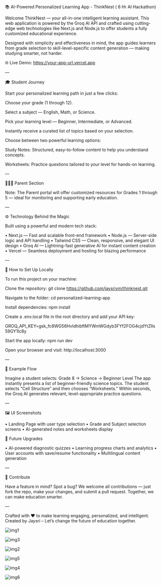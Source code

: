 📚 AI-Powered Personalized Learning App - ThinkNest
( 6 Hr AI Hackathon)

Welcome ThinkNest — your all-in-one intelligent learning assistant. This web application is powered by the Groq AI API and crafted using cutting-edge web technologies like Next.js and Node.js to offer students a fully customized educational experience.

Designed with simplicity and effectiveness in mind, the app guides learners from grade selection to skill-level-specific content generation — making studying smarter, not harder.

🌐 Live Demo: https://your-app-url.vercel.app

—

🎓 Student Journey

Start your personalized learning path in just a few clicks:

Choose your grade (1 through 12).

Select a subject — English, Math, or Science.

Pick your learning level — Beginner, Intermediate, or Advanced.

Instantly receive a curated list of topics based on your selection.

Choose between two powerful learning options:

Study Notes: Structured, easy-to-follow content to help you understand concepts.

Worksheets: Practice questions tailored to your level for hands-on learning.

—

👨‍👩‍👧 Parent Section 

Note: The Parent portal will offer customized resources for Grades 1 through 5 — ideal for monitoring and supporting early education.

—

⚙️ Technology Behind the Magic

Built using a powerful and modern tech stack:

• Next.js — Fast and scalable front-end framework
• Node.js — Server-side logic and API handling
• Tailwind CSS — Clean, responsive, and elegant UI design
• Groq AI — Lightning-fast generative AI for instant content creation
• Vercel — Seamless deployment and hosting for blazing performance

—

🔐 How to Set Up Locally

To run this project on your machine:

Clone the repository:
git clone https://github.com/jaysrivm/thinknest.git

Navigate to the folder:
cd personalized-learning-app

Install dependencies:
npm install

Create a .env.local file in the root directory and add your API key:

GROQ_API_KEY=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

Start the app locally:
npm run dev

Open your browser and visit:
http://localhost:3000

—

🧠 Example Flow

Imagine a student selects:
Grade 8 → Science → Beginner Level
The app instantly presents a list of beginner-friendly science topics. The student selects “Cell Structure” and then chooses “Worksheets.” Within seconds, the Groq AI generates relevant, level-appropriate practice questions.

—

🖼️ UI Screenshots

• Landing Page with user type selection
• Grade and Subject selection screens
• AI-generated notes and worksheets display


🌟 Future Upgrades

• AI-powered diagnostic quizzes
• Learning progress charts and analytics
• User accounts with save/resume functionality
• Multilingual content generation

—

🤝 Contribute

Have a feature in mind? Spot a bug? We welcome all contributions — just fork the repo, make your changes, and submit a pull request. Together, we can make education smarter.


—

Crafted with ❤️ to make learning engaging, personalized, and intelligent.
Created by Jaysri – Let’s change the future of education together.




![img1](https://github.com/user-attachments/assets/3a0e250d-513e-4c25-aa5e-36a64f219870)

![img3](https://github.com/user-attachments/assets/0ac817cd-29d1-46da-a8e9-dbea3f334116)

![img2](https://github.com/user-attachments/assets/11f5d9cd-fa49-46fe-92f2-a891f613fcb8)

![img5](https://github.com/user-attachments/assets/79593a04-b509-40db-bceb-677f3f5f34ca)

![img4](https://github.com/user-attachments/assets/a122acd4-1341-4379-a16c-d95a7f8a7088)

![img6](https://github.com/user-attachments/assets/c50ac44a-1c9b-41a9-9b29-6e4cbdbc22a8)


